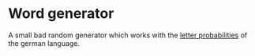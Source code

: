# Word generator
A small bad random generator which works with the [letter probabilities](https://de.wikipedia.org/wiki/Buchstabenh%C3%A4ufigkeit) of the german language.




